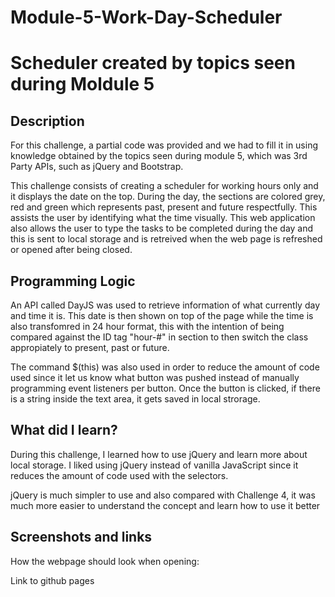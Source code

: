 # Module-5-Work-Day-Scheduler
<h1>Scheduler created by topics seen during Moldule 5</h1>

<h2><strong>Description</strong></h2>

<p>For this challenge, a partial code was provided and we had to fill it in using knowledge obtained by the topics seen during module 5, which was 3rd Party APIs, such as jQuery and Bootstrap.</p> 
  
<p>This challenge consists of creating a scheduler for working hours only and it displays the date on the top. During the day, the sections are colored grey, red and green which represents past, present and future respectfully. This assists the user by identifying what the time visually. This web application also allows the user to type the tasks to be completed during the day and this is sent to local storage and is retreived when the web page is refreshed or opened after being closed.</p>
 
<h2><strong>Programming Logic</strong></h2>
<p>An API called DayJS was used to retrieve information of what currently day and time it is. This date is then shown on top of the page while the time is also transfomred in 24 hour format, this with the intention of being compared against the ID tag "hour-#" in section to then switch the class appropiately to present, past or future.</p>
  
<p>The command $(this) was also used in order to reduce the amount of code used since it let us know what button was pushed instead of manually programming event listeners per button. Once the button is clicked, if there is a string inside the text area, it gets saved in local strorage.</p>


<h2><strong>What did I learn?</strong></h2>
<p>During this challenge, I learned how to use jQuery and learn more about local storage. I liked using jQuery instead of vanilla JavaScript since it reduces the amount of code used with the selectors. 

jQuery is much simpler to use and also compared with Challenge 4, it was much more easier to understand the concept and learn how to use it better</p>

<h2><strong>Screenshots and links</strong></h2>
<p>How the webpage should look when opening:</p>
<p></p>

<p>Link to github pages </p>
<p></p>

